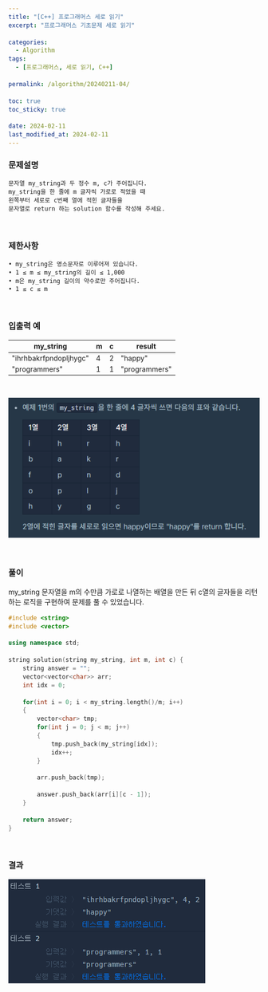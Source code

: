 ```yaml
---
title: "[C++] 프로그래머스 세로 읽기"
excerpt: "프로그래머스 기초문제 세로 읽기"

categories:
  - Algorithm
tags:
  - [프로그래머스, 세로 읽기, C++]

permalink: /algorithm/20240211-04/

toc: true
toc_sticky: true

date: 2024-02-11
last_modified_at: 2024-02-11
---
```


### 문제설명

    문자열 my_string과 두 정수 m, c가 주어집니다.
    my_string을 한 줄에 m 글자씩 가로로 적었을 때
    왼쪽부터 세로로 c번째 열에 적힌 글자들을
    문자열로 return 하는 solution 함수를 작성해 주세요.

<br/>

### 제한사항

    • my_string은 영소문자로 이루어져 있습니다.
    • 1 ≤ m ≤ my_string의 길이 ≤ 1,000
    • m은 my_string 길이의 약수로만 주어집니다.
    • 1 ≤ c ≤ m

<br/>

### 입출력 예

|my_string|m|c|result|
|---|--|--|---|
|"ihrhbakrfpndopljhygc"|4|2|"happy"|
|"programmers"|1|1|"programmers"|

<br/>

![코드 실행결과](/assets/images/posts_img/20240211-04/001.png "코드 실행결과")

<br/>

### 풀이

my_string 문자열을 m의 수만큼 가로로 나열하는 배열을 만든 뒤 c열의 글자들을 리턴하는 로직을 구현하여 문제를 풀 수 있었습니다.

```cpp
#include <string>
#include <vector>

using namespace std;

string solution(string my_string, int m, int c) {
    string answer = "";
    vector<vector<char>> arr;
    int idx = 0;
    
    for(int i = 0; i < my_string.length()/m; i++)
    {
        vector<char> tmp;
        for(int j = 0; j < m; j++)
        {
            tmp.push_back(my_string[idx]);
            idx++;
        }
        
        arr.push_back(tmp);
        
        answer.push_back(arr[i][c - 1]);
    }
    
    return answer;
}
```

<br/>

### 결과
![코드 실행결과](/assets/images/posts_img/20240211-04/002.png "코드 실행결과")

<script async src="https://pagead2.googlesyndication.com/pagead/js/adsbygoogle.js?client=ca-pub-9590884639502637"
     crossorigin="anonymous"></script>
<!-- devlogbase_01 -->
<ins class="adsbygoogle"
     style="display:block"
     data-ad-client="ca-pub-9590884639502637"
     data-ad-slot="4742297382"
     data-ad-format="auto"
     data-full-width-responsive="true"></ins>
<script>
     (adsbygoogle = window.adsbygoogle || []).push({});
</script>
